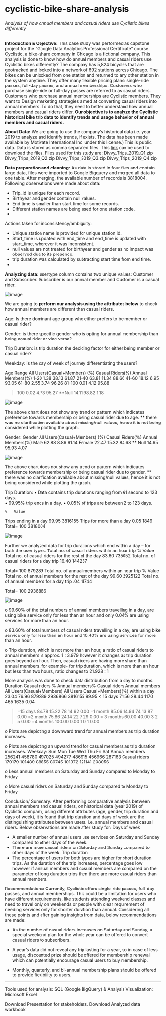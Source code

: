# cyclistic-bike-share-analysis
###### Analysis of how annual members and casual riders use Cyclistic bikes differently

**Introduction & Objective:**
This case study was performed as capstone project for the “Google Data Analytics Professional Certificate” course. 
Cyclistic, a bike-share company in Chicago is a fictional company. This analysis is done to know how do annual members and casual riders use Cyclistic bikes differently?
The company has 5,824 bicycles that are geotracked and locked into a network of 692 stations across Chicago. The bikes can be unlocked from one station and returned to any other station in the system anytime. They offer many flexible pricing plans: single-ride passes, full-day passes, and annual memberships. Customers who purchase single-ride or full-day passes are referred to as casual riders. Customers who purchase annual memberships are Cyclistic members.
 They want to Design marketing strategies aimed at converting casual riders into annual members. To do that, they need to better understand how annual members and casual riders differ.
 **Our objective is to analyze the Cyclistic historical bike trip data to identify trends and usage behavior of annual members and casual riders.**

**About Data:**
We are going to use the company’s historical data i.e. year 2019 to analyze and identify trends, if exists.
The data has been made available by Motivate International Inc. under this license.) This is public data.
Data is stored as comma separated files. This <a href='https://divvy-tripdata.s3.amazonaws.com/index.html'>link</a> can be used to download the files. Files used for this study are:
 Divvy_Trips_2019_Q1.zip
 Divvy_Trips_2019_Q2.zip
 Divvy_Trips_2019_Q3.zip 
 Divvy_Trips_2019_Q4.zip 

**Data preparation and cleaning:**
As data is stored in four files and contain large data, files were imported to Google Bigquery and merged all data to one table. After merging, the available number of records is 3818004.
Following observations were made about data:
-	Trip_id is unique for each record.
-	Birthyear and gender contain null values.
-	End time is smaller than start time for some records.
-	Different station names are being used for one station code.
-	
Actions taken for inconsistency/ambiguity:
-	Unique station name is provided for unique station id.
-	Start_time is updated with end_time and end_time is updated with start_time, wherever it was inconsistent. 
-  	null values are not treated for birthyear and gender as no impact was observed due to its presence.
-	trip duration was calculated by subtracting start time from end time.
-	
**Analyzing data:**
usertype column contains two unique values: Customer and Subscriber. Subscriber is our annual member and Customer is a casual rider.



![image](https://github.com/anju-pandey/cyclistic-bike-share-analysis/assets/124940549/4cc3c01f-37eb-4e5b-a134-23ae92051b32)


We are going to **perform our analysis using the attributes below** to check how annual members are different than casual riders.

Age: Is there dominant age group who either prefers to be member or casual rider?

Gender: is there specific gender who is opting for annual membership than being casual rider or vice versa?

Trip Duration: is trip duration the deciding factor for either being member or casual rider?

Weekday: is the day of week of journey differentiating the users?


 
Age
Range	All Users(Casual+Members) (%)	Casual Riders(%)	Annual Members(%)
1-20	1.38	38.13	61.87
21-40	63.81	11.34	88.66
41-60	18.12	6.95	93.05
61-80	2.55	3.74	96.26
81-100	0.01	4.12	95.88
>100	0.02	4.73	95.27
**Null	14.11	98.82	1.18

![image](https://github.com/anju-pandey/cyclistic-bike-share-analysis/assets/124940549/adf6df7f-fedb-44e4-90bb-984632cf02ad)

The above chart does not show any trend or pattern which indicates preference towards membership or being casual rider due to age.
** there was no clarification available about missing/null values, hence it is not being considered while plotting the graph.

Gender:
Gender	All Users(Casual+Members) (%)	Casual Riders(%)	Annual Members(%)
Male	62.88	8.86	91.14
Female	22.47	15.32	84.68
** Null	14.65	95.93	4.07

![image](https://github.com/anju-pandey/cyclistic-bike-share-analysis/assets/124940549/19ed5250-16ce-4f59-b186-e276fe14dbac)

The above chart does not show any trend or pattern which indicates preference towards membership or being casual rider due to gender.
** there was no clarification available about missing/null values, hence it is not being considered while plotting the graph.

Trip Duration:
•	Data contains trip durations ranging from 61 second to 123 days.       
•	99.95% trip ends in a day.
•	0.05% of trips are between 2 to 123 days.

	%	Value
Trips ending in a day	99.95	3816155
Trips for more than a day	0.05	1849
Total=	100	3818004

![image](https://github.com/anju-pandey/cyclistic-bike-share-analysis/assets/124940549/83c035b4-bb47-4863-810e-2aae4b910fc1)


Further we analyzed data for trip durations which end within a day – for both the user types.
 Total no. of casual riders within an hour trip	%	Value
Total no. of casual riders for the rest of the day	83.60	735052
Total no. of casual riders for a day trip	16.40	144237

Total=	100	879289
 Total no. of annual members within an hour trip	%	Value
Total no. of annual members for the rest of the day	99.60	2925122
Total no. of annual members for a day trip	.04	11744

Total=	100	2936866





![image](https://github.com/anju-pandey/cyclistic-bike-share-analysis/assets/124940549/745f9fb1-88c3-49cd-9e4d-ca7f36e4cddd)


o	99.60% of the total numbers of annual members travelling in a day, are using bike service only for less than an hour and only 0.04% are using services for more than an hour.

o	83.60% of total numbers of casual riders travelling in a day, are using bike service only for less than an hour and 16.40% are using services for more than an hour.

o	Trip duration, which is not more than an hour, a ratio of casual riders to annual members is approx. 1 : 3.979 however it changes as trip duration goes beyond an hour. Then, casual riders are having more share than annual members. for example- for trip duration, which is more than an hour but less than two hours, ratio changes to 21.928 : 1



More analysis was done to check data distribution from a day to months.
 Duration	Casual riders %	Annual members%	Casual riders	Annual members	All Users(Casual+Members)	All Users(Casual+Members)(%)
within a day	23.04	76.96	879289	2936866	3816155	99.95
< 15 days	71.56	28.44	1170	465	1635	0.04
>=15 days	84.78	15.22	78	14	92	0.00
>=1 month	85.06	14.94	74	13	87	0.00
>=2 month	75.86	24.14	22	7	29	0.00
>= 3 months	60.00	40.00	3	2	5	0.00
>=4 months	100.00	0.00	1	0	1	0.00
















o	Plots are depicting a downward trend for annual members as trip duration increases.

o	Plots are depicting an upward trend for casual members as trip duration increases.
Weekday:
 	Sun	Mon	Tue	Wed	Thu	Fri	Sat
Annual members	256241	458780	497025	494277	486915	456966	287163
Casual riders	170179	101489	88655	89745	101372	121141	208056



























o	Less annual members on Saturday and Sunday compared to Monday to Friday

o	More casual riders on Saturday and Sunday compared to Monday to Friday












Conclusion/ Summary:
After performing comparative analysis between annual members and casual riders, on historical data (year 2019) of Cyclistic company, using different attributes (age, gender, trip duration and days of week), it is found that trip duration and days of week are the distinguishing attributes between users. i.e. annual members and casual riders.
Below observations are made after study for:
        Days of week
-	A smaller number of annual users use services on Saturday and Sunday compared to other days of the week.
-	There are more casual riders on Saturday and Sunday compared to other days of the week.
       Trip duration
-	The percentage of users for both types are higher for short duration trips. As the duration of the trip increases, percentage goes low however if annual members and casual members are compared on the parameter of long duration trips then there are more casual riders than annual members.

Recommendations:
Currently, Cyclistic offers single-ride passes, full-day passes, and annual memberships. This could be a limitation for users who have different requirements, like students attending weekend classes and need to travel only on weekends or people with clear requirement of needing services only for shorter duration than annual. Considering all these points and after gaining insights from data, below recommendations are made:
-	As the number of casual riders increases on Saturday and Sunday, a special weekend plan for the whole year can be offered to convert casual riders to subscribers.

-	A year’s data did not reveal any trip lasting for a year, so in case of less usage, discounted prize should be offered for membership renewal which can potentially encourage casual users to buy membership. 

-	Monthly, quarterly, and bi-annual membership plans should be offered to provide flexibility to users.

----------------------------------------------------------------------------------------------------------------------------
Tools used for analysis: SQL (Google BigQuery) & Analysis
Visualization: Microsoft Excel

Download Presentation for stakeholders.
Download Analyzed data workbook


